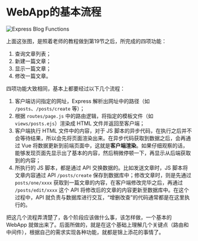 # WebApp的基本流程

![Express Blog Functions](https://raw.githubusercontent.com/Dream4ever/Pics/master/express-blog-functions.png)

上面这张图，是照着老师的教程做到第19节之后，所完成的四项功能：

1. 查询文章列表；
2. 新建一篇文章；
3. 显示一篇文章；
4. 修改一篇文章。

四项功能大致相同，基本上都要经过以下几个流程：

1. 客户端访问指定的网址，Express 解析出网址中的路径（如 `/posts`、`/posts/create` 等）；
2. 根据 `routes/page.js` 中的路由逻辑，将指定的模板文件（如 `views/posts.ejs`）渲染成 HTML 文件并返回至客户端；
3. 客户端执行 HTML 文件中的内容，对于 JS 脚本的异步代码，在执行之后并不会等待结果，所以会先将页面渲染出来。在异步代码获取到数据之后，会再通过 Vue 将数据更新到前端页面中，这就是**客户端渲染**。如果仔细观察的话，能够发现页面先显示出了基本的内容，然后稍微停顿一下，再显示从后端获取到的内容；
4. 所执行的 JS 脚本，都是通过 API 交换数据的。比如发送文章时，JS 脚本将文章内容通过 API `/posts/create` 保存到数据库中；修改文章时，则是先通过 `posts/one/xxxx` 获取到一篇文章的内容，在客户端修改完毕之后，再通过 `/posts/edit/xxxx` 这个 API 将修改后的文章的内容更新至数据库中。在这个过程中，API 就负责与数据库进行交互，“增删改查”的代码通常都是在这里执行的。

把这几个流程弄清楚了，各个阶段应该做什么事，该怎样做，一个基本的 WebApp 就做出来了。后面所做的，就是在这个基础上理解几个关键点（路由和中间件），根据自己的需求实现各种功能，就都是锦上添花的事情了。
